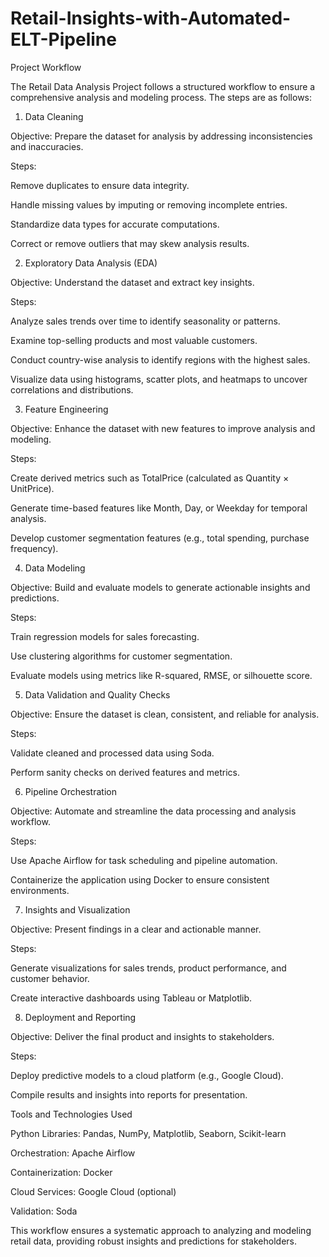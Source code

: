 # Retail-Insights-with-Automated-ELT-Pipeline

Project Workflow

The Retail Data Analysis Project follows a structured workflow to ensure a comprehensive analysis and modeling process. The steps are as follows:

1. Data Cleaning

Objective: Prepare the dataset for analysis by addressing inconsistencies and inaccuracies.

Steps:

Remove duplicates to ensure data integrity.

Handle missing values by imputing or removing incomplete entries.

Standardize data types for accurate computations.

Correct or remove outliers that may skew analysis results.

2. Exploratory Data Analysis (EDA)

Objective: Understand the dataset and extract key insights.

Steps:

Analyze sales trends over time to identify seasonality or patterns.

Examine top-selling products and most valuable customers.

Conduct country-wise analysis to identify regions with the highest sales.

Visualize data using histograms, scatter plots, and heatmaps to uncover correlations and distributions.

3. Feature Engineering

Objective: Enhance the dataset with new features to improve analysis and modeling.

Steps:

Create derived metrics such as TotalPrice (calculated as Quantity × UnitPrice).

Generate time-based features like Month, Day, or Weekday for temporal analysis.

Develop customer segmentation features (e.g., total spending, purchase frequency).

4. Data Modeling

Objective: Build and evaluate models to generate actionable insights and predictions.

Steps:

Train regression models for sales forecasting.

Use clustering algorithms for customer segmentation.

Evaluate models using metrics like R-squared, RMSE, or silhouette score.

5. Data Validation and Quality Checks

Objective: Ensure the dataset is clean, consistent, and reliable for analysis.

Steps:

Validate cleaned and processed data using Soda.

Perform sanity checks on derived features and metrics.

6. Pipeline Orchestration

Objective: Automate and streamline the data processing and analysis workflow.

Steps:

Use Apache Airflow for task scheduling and pipeline automation.

Containerize the application using Docker to ensure consistent environments.

7. Insights and Visualization

Objective: Present findings in a clear and actionable manner.

Steps:

Generate visualizations for sales trends, product performance, and customer behavior.

Create interactive dashboards using Tableau or Matplotlib.

8. Deployment and Reporting

Objective: Deliver the final product and insights to stakeholders.

Steps:

Deploy predictive models to a cloud platform (e.g., Google Cloud).

Compile results and insights into reports for presentation.

Tools and Technologies Used

Python Libraries: Pandas, NumPy, Matplotlib, Seaborn, Scikit-learn

Orchestration: Apache Airflow

Containerization: Docker

Cloud Services: Google Cloud (optional)

Validation: Soda

This workflow ensures a systematic approach to analyzing and modeling retail data, providing robust insights and predictions for stakeholders.

